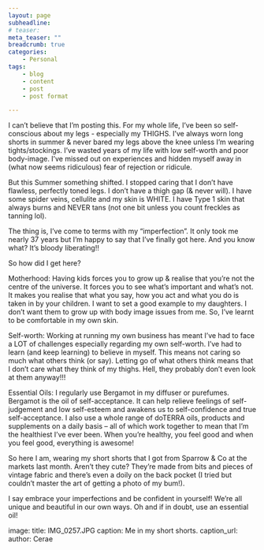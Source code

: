 ```yaml
---
layout: page
subheadline: 
# teaser: 
meta_teaser: ""
breadcrumb: true
categories:
    - Personal
tags:
    - blog
    - content
    - post
    - post format

---
```

I can’t believe that I’m posting this. For my whole life, I’ve been so self-conscious about my legs - especially my THIGHS. I’ve always worn long shorts in summer & never bared my legs above the knee unless I’m wearing tights/stockings. I’ve wasted years of my life with low self-worth and poor body-image. I’ve missed out on experiences and hidden myself away in (what now seems ridiculous) fear of rejection or ridicule. 

But this Summer something shifted. I stopped caring that I don’t have flawless, perfectly toned legs. I don’t have a thigh gap (& never will). I have some spider veins, cellulite and my skin is WHITE. I have Type 1 skin that always burns and NEVER tans (not one bit unless you count freckles as tanning lol). 

The thing is, I’ve come to terms with my “imperfection”. It only took me nearly 37 years but I’m happy to say that I’ve finally got here. And you know what? It’s bloody liberating!! 

So how did I get here? 

Motherhood: Having kids forces you to grow up & realise that you’re not the centre of the universe. It forces you to see what’s important and what’s not. It makes you realise that what you say, how you act and what you do is taken in by your children. I want to set a good example to my daughters. I don’t want them to grow up with body image issues from me. So, I’ve learnt to be comfortable in my own skin. 

Self-worth: Working at running my own business has meant I’ve had to face a LOT of challenges especially regarding my own self-worth. I’ve had to learn (and keep learning) to believe in myself. This means not caring so much what others think (or say). Letting go of what others think means that I don’t care what they think of my thighs. Hell, they probably don’t even look at them anyway!!! 

Essential Oils: I regularly use Bergamot in my diffuser or purefumes. Bergamot is the oil of self-acceptance. It can help relieve feelings of self-judgement and low self-esteem and awakens us to self-confidence and true self-acceptance. I also use a whole range of doTERRA oils, products and supplements on a daily basis – all of which work together to mean that I’m the healthiest I’ve ever been. When you’re healthy, you feel good and when you feel good, everything is awesome! 

So here I am, wearing my short shorts that I got from Sparrow & Co at the markets last month. Aren’t they cute? They’re made from bits and pieces of vintage fabric and there’s even a doily on the back pocket (I tried but couldn’t master the art of getting a photo of my bum!).

I say embrace your imperfections and be confident in yourself! We’re all unique and beautiful in our own ways. Oh and if in doubt, use an essential oil! 

image:
     title: IMG_0257.JPG
     caption: Me in my short shorts.
     caption_url: 
author: Cerae
